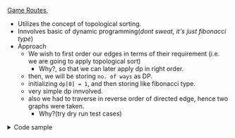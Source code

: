 [Game Routes](https://cses.fi/problemset/task/1681),

- Utilizes the concept of topological sorting.
- Innvolves basic of dynamic programming(_dont sweat, it's just fibonacci type_)
- Approach
  - We wish to first order our edges in terms of their requirement (i.e. we are going to apply topological sort)
    - Why?, so that we can later apply dp in right order.
  - then, we will be storing `no. of ways` as DP.
  - initializing `dp[0] = 1`, and then storing like fibonacci type.
  - very simple dp innvolved.
  - also we had to traverse in reverse order of directed edge, hence two graphs were taken.
    - Why?(try dry run test cases)

<details>
<summary>Code sample </summary>

```cpp
int n, m;
std::cin >> n >> m;

std::vector<int> graph[n + 1], revGraph[n + 1], inEdge(n + 1);
for (int i = 0; i < m; i++) {
    int a, b;
    std::cin >> a >> b;
    graph[a].push_back(b);
    revGraph[b].push_back(a);
    inEdge[b]++;
}

std::queue<int> qu;
for (int i = 1; i <= n; i++) {
    if (inEdge[i] == 0) {
        qu.push(i);
    }
}

std::vector<int> order, dp(n + 1, 0);
while (!qu.empty()) {
    auto u = qu.front();
    qu.pop();
    order.push_back(u);
    for (const auto &v : graph[u]) {
            if (--inEdge[v] == 0) {
                qu.push(v);
            }
    }
}

dp[0] = dp[1] = 1;
for (int i = 1; i < n; i++) {
    int u = order[i];
    for (const auto &v : revGraph[u]) {
        dp[u] += dp[v];
        dp[u] %= mod;
    }
}
std::cout << dp[n] << '\n';
```

</details>
